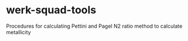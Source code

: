 # werk-squad-tools 
Procedures for calculating Pettini and Pagel N2 ratio method to calculate metallicity
